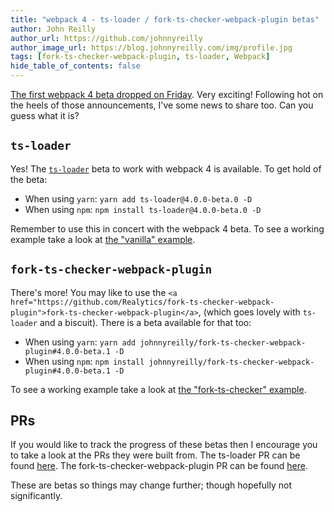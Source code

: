 ```yaml
---
title: "webpack 4 - ts-loader / fork-ts-checker-webpack-plugin betas"
author: John Reilly
author_url: https://github.com/johnnyreilly
author_image_url: https://blog.johnnyreilly.com/img/profile.jpg
tags: [fork-ts-checker-webpack-plugin, ts-loader, Webpack]
hide_table_of_contents: false
---
```

[The first webpack 4 beta dropped on Friday](<https://medium.com/webpack/webpack-4-beta-try-it-today-6b1d27d7d7e2>). Very exciting! Following hot on the heels of those announcements, I've some news to share too. Can you guess what it is?

 ## `ts-loader`

Yes! The [`ts-loader`](<https://github.com/TypeStrong/ts-loader>) beta to work with webpack 4 is available. To get hold of the beta:

- When using `yarn`: `yarn add ts-loader@4.0.0-beta.0 -D`
- When using `npm`: `npm install ts-loader@4.0.0-beta.0 -D`



Remember to use this in concert with the webpack 4 beta. To see a working example take a look at [the "vanilla" example](<https://github.com/johnnyreilly/ts-loader/tree/master/examples/vanilla>).

## `fork-ts-checker-webpack-plugin`

There's more! You may like to use the `<a href="https://github.com/Realytics/fork-ts-checker-webpack-plugin">fork-ts-checker-webpack-plugin</a>`, (which goes lovely with `ts-loader` and a biscuit). There is a beta available for that too:

- When using `yarn`: `yarn add johnnyreilly/fork-ts-checker-webpack-plugin#4.0.0-beta.1 -D`
- When using `npm`: `npm install johnnyreilly/fork-ts-checker-webpack-plugin#4.0.0-beta.1 -D`



To see a working example take a look at [the "fork-ts-checker" example](<https://github.com/johnnyreilly/ts-loader/tree/master/examples/fork-ts-checker>).

## PRs

If you would like to track the progress of these betas then I encourage you to take a look at the PRs they were built from. The ts-loader PR can be found [here](<https://github.com/TypeStrong/ts-loader/pull/710>). The fork-ts-checker-webpack-plugin PR can be found [here](<https://github.com/Realytics/fork-ts-checker-webpack-plugin/pull/93>).

These are betas so things may change further; though hopefully not significantly.


